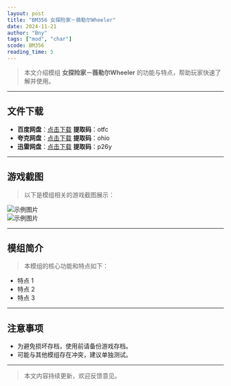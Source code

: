 ```yaml
---
layout: post
title: "BM356 女探险家－薇勒尔Wheeler"
date: 2024-11-21
author: "Bny"
tags: ["mod", "char"]
scode: BM356
reading_time: 5
---
```


> 本文介绍模组 **女探险家－薇勒尔Wheeler** 的功能与特点，帮助玩家快速了解并使用。

---





## 文件下载
- **百度网盘**：[点击下载](https://pan.baidu.com/s/1unGnqiqAa_FN3tiJTLxzrw?pwd=otfc)  **提取码**：otfc  
- **夸克网盘**：[点击下载](https://pan.quark.cn/s/b027669bca2c?pwd=ohio)  **提取码**：ohio  
- **迅雷网盘**：[点击下载](https://pan.xunlei.com/s/VOCCbVr5QNZoOrhJ3-A82dkKA1?pwd=p26y)  **提取码**：p26y  

---

## 游戏截图
> 以下是模组相关的游戏截图展示：

![示例图片](https://example.com/screenshot1.jpg)  
![示例图片](https://example.com/screenshot2.jpg)

---

## 模组简介
> 本模组的核心功能和特点如下：
- 特点 1
- 特点 2
- 特点 3

---

## 注意事项
- 为避免损坏存档，使用前请备份游戏存档。
- 可能与其他模组存在冲突，建议单独测试。

---

> 本文内容持续更新，欢迎反馈意见。
